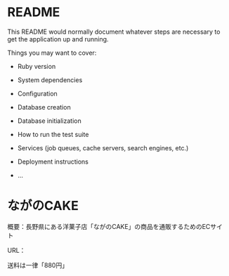 # README

This README would normally document whatever steps are necessary to get the
application up and running.

Things you may want to cover:

* Ruby version

* System dependencies

* Configuration

* Database creation

* Database initialization

* How to run the test suite

* Services (job queues, cache servers, search engines, etc.)

* Deployment instructions

* ...

# ながのCAKE

概要：長野県にある洋菓子店「ながのCAKE」の商品を通販するためのECサイト

URL：

送料は一律「880円」
